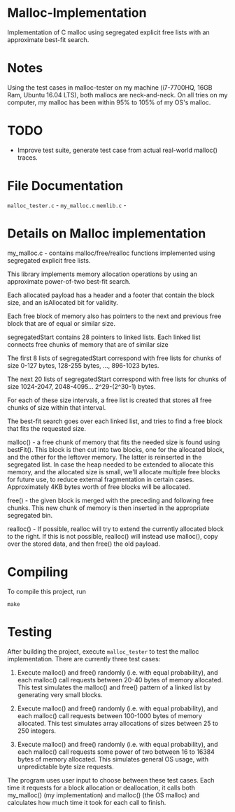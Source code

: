 # Malloc-Implementation
Implementation of C malloc using segregated explicit free lists with an approximate best-fit search.

# Notes

Using the test cases in malloc-tester on my machine (i7-7700HQ, 16GB Ram, Ubuntu 16.04 LTS), both
mallocs are neck-and-neck. On all tries on my computer, my malloc has been within 95% to 105% of my
OS's malloc.

# TODO

- Improve test suite, generate test case from actual real-world malloc() traces.

# File Documentation

`malloc_tester.c` -
`my_malloc.c`
`memlib.c` -
# Details on Malloc implementation
my_malloc.c - contains malloc/free/realloc functions implemented using segregated explicit free lists.

This library implements memory allocation operations by using an approximate power-of-two best-fit
search.

Each allocated payload has a header and a footer that contain the block size, and an isAllocated bit
for validity.

Each free block of memory also has pointers to the next and previous free block that are of equal or
similar size.

segregatedStart contains 28 pointers to linked lists. Each linked list connects free chunks of
memory that are of similar size

The first 8 lists of segregatedStart correspond with free lists for chunks of size 0-127 bytes,
128-255 bytes, ..., 896-1023 bytes.

The next  20 lists of segregatedStart correspond with free lists for chunks of size 1024-2047,
2048-4095... 2^29-(2^30-1) bytes.

For each of these size intervals, a free list is created that stores all free chunks of size within
that interval.

The best-fit search goes over each linked list, and tries to find a free block that fits the
requested size.

malloc() - a free chunk of memory that fits the needed size is found using bestFit(). This block is
then cut into two blocks, one for the allocated block, and the other for the leftover memory. The
latter is reinserted in the segregated list. In case the heap needed to be extended to allocate this
memory, and the allocated size is small, we'll allocate multiple free blocks for future use, to
reduce external fragmentation in certain cases. Approximately 4KB bytes worth of free blocks will be
allocated.

free() - the given block is merged with the preceding and following free chunks. This new chunk of
memory is then inserted in the appropriate segregated bin.

realloc() - If possible, realloc will try to extend the currently allocated block to the right. If
this is not possible, realloc() will instead use malloc(), copy over the stored data, and then
free() the old payload.

# Compiling

To compile this project, run
```
make
```

# Testing

After building the project, execute `malloc_tester` to test the malloc implementation.
There are currently three test cases:

1. Execute malloc() and free() randomly (i.e. with equal probability), and each malloc() call
requests between 20-40 bytes of memory allocated. This test simulates the malloc() and free()
pattern of a linked list by generating very small blocks.

2. Execute malloc() and free() randomly (i.e. with equal probability), and each malloc() call
requests between 100-1000 bytes of memory allocated. This test simulates array allocations of sizes
between 25 to 250 integers.

3. Execute malloc() and free() randomly (i.e. with equal probability), and each malloc() call
requests some power of two between 16 to 16384 bytes of memory allocated. This simulates general OS
usage, with unpredictable byte size requests.

The program uses user input to choose between these test cases. Each time it requests for a block
allocation or deallocation, it calls both my_malloc() (my implementation) and malloc() (the OS
malloc) and calculates how much time it took for each call to finish.
